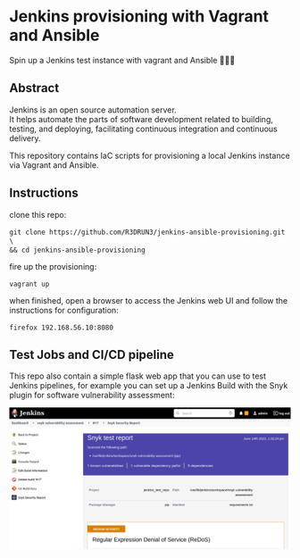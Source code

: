 # Jenkins provisioning with Vagrant and Ansible
Spin up a Jenkins test instance with vagrant and Ansible 👷🔧👷 

## Abstract
Jenkins is an open source automation server.
<br>
It helps automate the parts of software development related to building, testing, and deploying, facilitating
continuous integration and continuous delivery.

This repository contains IaC scripts for provisioning a local Jenkins instance via Vagrant and Ansible.

## Instructions
clone this repo:
```console
git clone https://github.com/R3DRUN3/jenkins-ansible-provisioning.git \
&& cd jenkins-ansible-provisioning
```
fire up the provisioning:
```console
vagrant up
```
when finished, open a browser to access the Jenkins web UI and follow the instructions for configuration:
```console
firefox 192.168.56.10:8080
```
## Test Jobs and CI/CD pipeline
This repo also contain a simple flask web app that you can use to test Jenkins pipelines,
for example you can set up a Jenkins Build with the Snyk plugin for software vulnerability assessment:

![alt_text](https://github.com/R3DRUN3/jenkins-ansible-provisioning/blob/main/app/images/snyk-pipeline.png)



